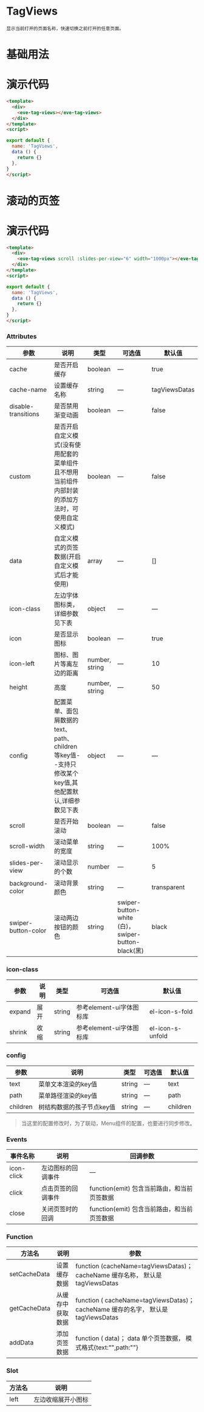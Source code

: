   # TagViews 
    显示当前打开的页面名称，快速切换之前打开的任意页面。
  # 基础用法
 <template>
  <div>
    <Example/>
  </div>
</template>
<script>
import Example from './Example'
import ScrollExample from './ScrollExample'
export default {
  components: {
    Example,
    ScrollExample
  }
}
</script>

# 演示代码

```html
<template>
  <div>
    <eve-tag-views></eve-tag-views>
  </div>
</template>
<script>

export default {
  name: 'TagViews',
  data () {
    return {}
  },
}
</script>

```

# 滚动的页签
 <template>
  <div>
    <ScrollExample/>
  </div>
</template>

# 演示代码

```html
<template>
  <div>
    <eve-tag-views scroll :slides-per-view="6" width="1000px"></eve-tag-views>
  </div>
</template>
<script>

export default {
  name: 'TagViews',
  data () {
    return {}
  },
}
</script>


```


### Attributes
| 参数   | 说明 | 类型  | 可选值 | 默认值 |
| ----- | ------ | ----- | ----- | - |
| cache  | 是否开启缓存  | boolean| — |  true | 
| cache-name | 设置缓存名称 | string | — |  tagViewsDatas | 
| disable-transitions| 是否禁用渐变动画 |  boolean | — | false |
| custom | 是否开启自定义模式(没有使用配套的菜单组件且不想用当前组件内部封装的添加方法时，可使用自定义模式)|  boolean | — | false |
| data | 自定义模式的页签数据(开启自定义模式后才能使用) |   array | — | [] |
| icon-class | 左边字体图标类，详细参数见下表 |  object | — |  —  |
| icon | 是否显示图标 |  boolean | — |  true  |
| icon-left |  图标、图片等离左边的距离 |  number, string | — |  10  |
| height |  高度 |  number, string | — | 50 |
| config |  配置菜单、面包屑数据的text、path、children等key值--支持只修改某个key值,其他配置默认,详细参数见下表 |  object | — |   —   |
| scroll |  是否开始滚动 |  boolean | — |   false   |
| scroll-width |  滚动菜单的宽度 |  string | — |   100%   |
| slides-per-view |  滚动显示的个数 |  number | — |   5   |
| background-color |  滚动背景颜色 |  string | —  |  transparent  |
| swiper-button-color |  滚动两边按钮的颜色 |  string | swiper-button-white (白)，swiper-button-black(黑)  |  black  |默认蓝 |


### icon-class
| 参数   | 说明 | 类型  | 可选值 | 默认值 |
| ----- | ------ | ----- | ----- | - |
| expand | 展开 | string | 参考element-ui字体图标库 | el-icon-s-fold |
| shrink | 收缩 | string | 参考element-ui字体图标库 | el-icon-s-unfold |

### config
| 参数   | 说明 | 类型  | 可选值 | 默认值 |
| ----- | ------ | ----- | ----- | - |
| text | 菜单文本渲染的key值 | string |  — | text |
| path | 菜单路径渲染的key值 | string |  — | path |
| children | 树结构数据的孩子节点key值 | string |  — | children |

> 当这里的配置修改时，为了联动，Menu组件的配置，也要进行同步修改。

### Events
| 事件名称 | 说明 | 回调参数  |
| ----| ----| --- | 
| icon-click | 左边图标的回调事件 | — |
| click | 点击页签的回调事件 | function(emit) 包含当前路由，和当前页签数据  |
| close | 关闭页签时的回调 | function(emit) 包含当前路由，和当前页签数据  |

### Function
| 方法名 | 说明 | 参数  |
| ----| ----| --- | 
| setCacheData |  设置缓存数据|  function (cacheName=tagViewsDatas)； cacheName 缓存名称， 默认是 tagViewsDatas| 
| getCacheData | 从缓存中获取数据 |  function ( cacheName=tagViewsDatas)； cacheName 缓存的名字， 默认是tagViewsDatas| 
| addData | 添加页签数据 |  function ( data)； data 单个页签数据， 模式格式{text:"",path:""}| 

### Slot
| 方法名 | 说明 
| ----| ----| 
| left | 左边收缩展开小图标 |  

